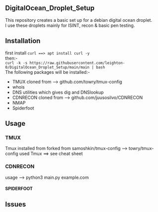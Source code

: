 ## DigitalOcean_Droplet_Setup
This repository creates a basic set up for a debian digital ocean droplet.  
I use these droplets mainly for ISINT, recon & basic pen testing.
 


## Installation
first install ```curl ==> apt install curl -y```  
then:-  
```curl -k -s https://raw.githubusercontent.com/leighton-0/DigitalOcean_Droplet_Setup/main/main | bash```  
The following packages will be installed:-  
* TMUX   cloned from --> github.com/towry/tmux-config
* whois
* DNS utilities which gives dig and DNSlookup
* CDNRECON cloned from --> github.com/juusosilvo/CDNRECON
* NMAP
* Spiderfoot


## Usage
### TMUX
Tmux installed from forked from samoshkin/tmux-config --> towry/tmux-config used
Tmux ==> see cheat sheet
### CDNRECON
usage -->  python3 main.py example.com
#### SPIDERFOOT


## Issues



